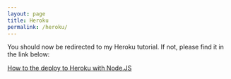 ```yaml
---
layout: page
title: Heroku
permalink: /heroku/
---
```


You should now be redirected to my Heroku tutorial. If not, please find it in the link below:

[How to the deploy to Heroku with Node.JS](https://youtu.be/MxfxiR8TVNU)
